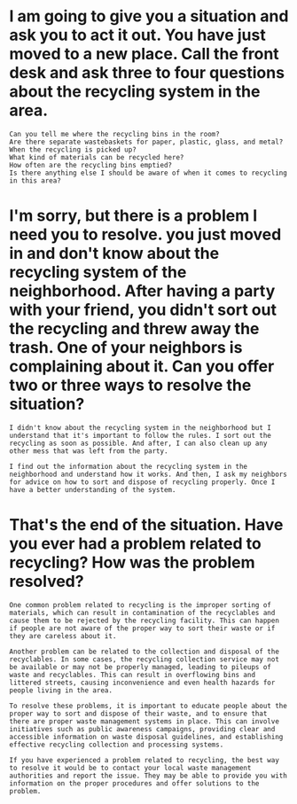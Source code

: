 # I am going to give you a situation and ask you to act it out. You have just moved to a new place. Call the front desk and ask three to four questions about the recycling system in the area.
```
Can you tell me where the recycling bins in the room?
Are there separate wastebaskets for paper, plastic, glass, and metal?
When the recycling is picked up?
What kind of materials can be recycled here?
How often are the recycling bins emptied?
Is there anything else I should be aware of when it comes to recycling in this area?
```
# I'm sorry, but there is a problem I need you to resolve. you just moved in and don't know about the recycling system of the neighborhood. After having a party with your friend, you didn't sort out the recycling and threw away the trash. One of your neighbors is complaining about it. Can you offer two or three ways to resolve the situation?
```
I didn't know about the recycling system in the neighborhood but I understand that it's important to follow the rules. I sort out the recycling as soon as possible. And after, I can also clean up any other mess that was left from the party.

I find out the information about the recycling system in the neighborhood and understand how it works. And then, I ask my neighbors for advice on how to sort and dispose of recycling properly. Once I have a better understanding of the system.
```
# That's the end of the situation. Have you ever had a problem related to recycling? How was the problem resolved? 
```
One common problem related to recycling is the improper sorting of materials, which can result in contamination of the recyclables and cause them to be rejected by the recycling facility. This can happen if people are not aware of the proper way to sort their waste or if they are careless about it.

Another problem can be related to the collection and disposal of the recyclables. In some cases, the recycling collection service may not be available or may not be properly managed, leading to pileups of waste and recyclables. This can result in overflowing bins and littered streets, causing inconvenience and even health hazards for people living in the area.

To resolve these problems, it is important to educate people about the proper way to sort and dispose of their waste, and to ensure that there are proper waste management systems in place. This can involve initiatives such as public awareness campaigns, providing clear and accessible information on waste disposal guidelines, and establishing effective recycling collection and processing systems.

If you have experienced a problem related to recycling, the best way to resolve it would be to contact your local waste management authorities and report the issue. They may be able to provide you with information on the proper procedures and offer solutions to the problem.
```
